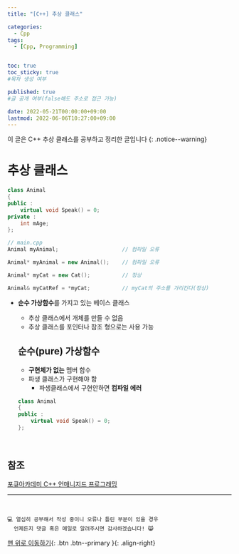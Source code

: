 ```yaml
---
title: "[C++] 추상 클래스" 

categories:
  - Cpp
tags:
  - [Cpp, Programming]


toc: true
toc_sticky: true
#목차 생성 여부

published: true
#글 공개 여부(false해도 주소로 접근 가능)

date: 2022-05-21T00:00:00+09:00
lastmod: 2022-06-06T10:27:00+09:00
---
```


이 글은 C++ 추상 클래스를 공부하고 정리한 글입니다
{: .notice--warning}

# 추상 클래스

```cpp
class Animal
{
public :
    virtual void Speak() = 0;
private :
    int mAge;
};

// main.cpp
Animal myAnimal;                    // 컴파일 오류

Animal* myAnimal = new Animal();    // 컴파일 오류

Animal* myCat = new Cat();          // 정상

Animal& myCatRef = *myCat;          // myCat의 주소를 가리킨다(정상)
```

- **순수 가상함수**를 가지고 있는 베이스 클래스
  - 추상 클래스에서 개체를 만들 수 없음
  - 추상 클래스를 포인터나 참조 형으로는 사용 가능

  ## 순수(pure) 가상함수
  - **구현체가 없는** 멤버 함수
  - 파생 클래스가 구현해야 함
    - 파생클래스에서 구현안하면 **컴파일 에러**
  
  ```cpp
  class Animal
  {
  public :
      virtual void Speak() = 0;
  };
  ```

<br>

## 참조
[포큐아카데미 C++ 언매니지드 프로그래밍](https://pocu-ko.teachable.com/p/comp3200)

***
<br>

    💻 열심히 공부해서 작성 중이니 오류나 틀린 부분이 있을 경우 
      언제든지 댓글 혹은 메일로 알려주시면 감사하겠습니다! 😸

[맨 위로 이동하기](#){: .btn .btn--primary }{: .align-right}